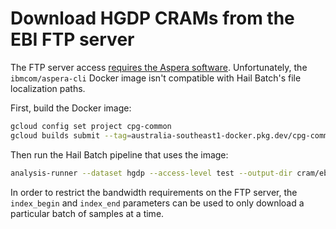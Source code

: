 # Download HGDP CRAMs from the EBI FTP server

The FTP server access [requires the Aspera software](https://www.internationalgenome.org/category/ftp/). Unfortunately, the `ibmcom/aspera-cli` Docker image isn't compatible with Hail Batch's file localization paths.

First, build the Docker image:

```sh
gcloud config set project cpg-common
gcloud builds submit --tag=australia-southeast1-docker.pkg.dev/cpg-common/images/aspera:v1 .
```

Then run the Hail Batch pipeline that uses the image:

```sh
analysis-runner --dataset hgdp --access-level test --output-dir cram/ebi --description "Copy HGDP CRAMs from EBI FTP" main.py --index_begin=0 --index_end=5
```

In order to restrict the bandwidth requirements on the FTP server, the `index_begin` and `index_end` parameters can be used to only download a particular batch of samples at a time.

